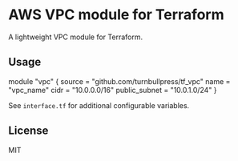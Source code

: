# AWS VPC module for Terraform

A lightweight VPC module for Terraform.

## Usage

module "vpc" {
  source = "github.com/turnbullpress/tf_vpc"
  name   = "vpc_name"
  cidr   = "10.0.0.0/16"
  public_subnet = "10.0.1.0/24"
}

See `interface.tf` for additional configurable variables.

## License

MIT
